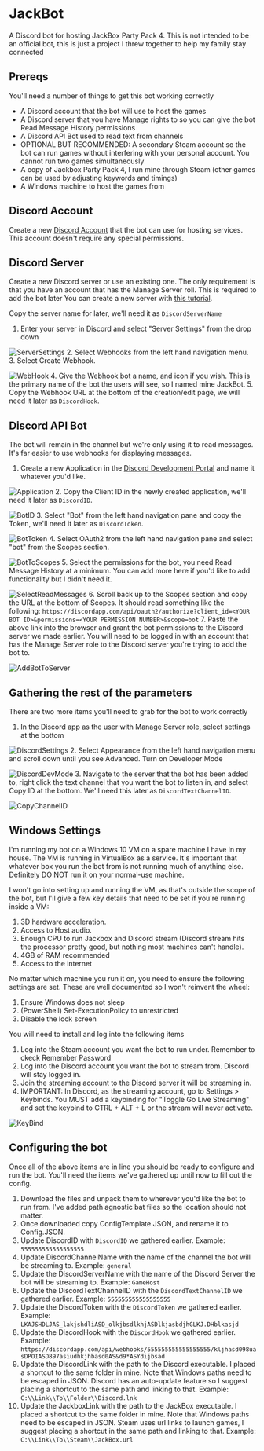 # JackBot

A Discord bot for hosting JackBox Party Pack 4. This is not intended to be an official bot, this is just a project I threw together to help my family stay connected

## Prereqs

You'll need a number of things to get this bot working correctly

* A Discord account that the bot will use to host the games
* A Discord server that you have Manage rights to so you can give the bot Read Message History permissions
* A Discord API Bot used to read text from channels
* OPTIONAL BUT RECOMMENDED: A secondary Steam account so the bot can run games without interfering with your personal account. You cannot run two games simultaneously
* A copy of Jackbox Party Pack 4, I run mine through Steam (other games can be used by adjusting keywords and timings)
* A Windows machine to host the games from

## Discord Account

Create a new [Discord Account](https://discordapp.com/register) that the bot can use for hosting services. This account doesn't require any special permissions.

## Discord Server

Create a new Discord server or use an existing one. The only requirement is that you have an account that has the Manage Server roll. This is required to add the bot later
You can create a new server with [this tutorial](https://support.discordapp.com/hc/en-us/articles/204849977-How-do-I-create-a-server-).

Copy the server name for later, we'll need it as ```DiscordServerName```

1. Enter your server in Discord and select "Server Settings" from the drop down

![ServerSettings](https://user-images.githubusercontent.com/6700545/79265909-70a25800-7e5c-11ea-9dc1-622c0b5a545c.png)
2. Select Webhooks from the left hand navigation menu.
3. Select Create Webhook.

![WebHook](https://user-images.githubusercontent.com/6700545/79265934-7861fc80-7e5c-11ea-88e3-3b0f75bd2dfc.png)
4. Give the Webhook bot a name, and icon if you wish. This is the primary name of the bot the users will see, so I named mine JackBot.
5. Copy the Webhook URL at the bottom of the creation/edit page, we will need it later as ```DiscordHook```.

## Discord API Bot

The bot will remain in the channel but we're only using it to read messages. It's far easier to use webhooks for displaying messages.

1. Create a new Application in the [Discord Development Portal](https://discordapp.com/developers/applications) and name it whatever you'd like.

![Application](https://user-images.githubusercontent.com/6700545/79265735-2e791680-7e5c-11ea-8030-254533dfaf5e.png)
2. Copy the Client ID in the newly created application, we'll need it later as ```DiscordID```.

![BotID](https://user-images.githubusercontent.com/6700545/79265770-3afd6f00-7e5c-11ea-834b-f328dac406d8.png)
3. Select "Bot" from the left hand navigation pane and copy the Token, we'll need it later as ```DiscordToken```.

![BotToken](https://user-images.githubusercontent.com/6700545/79265794-42247d00-7e5c-11ea-9898-3b610079e0ab.png)
4. Select OAuth2 from the left hand navigation pane and select "bot" from the Scopes section.

![BotToScopes](https://user-images.githubusercontent.com/6700545/79265810-48b2f480-7e5c-11ea-8f0e-80cc7187ad53.png)
5. Select the permissions for the bot, you need Read Message History at a minimum. You can add more here if you'd like to add functionality but I didn't need it.

![SelectReadMessages](https://user-images.githubusercontent.com/6700545/79265898-6b450d80-7e5c-11ea-99ee-3c81ad87173b.png)
6. Scroll back up to the Scopes section and copy the URL at the bottom of Scopes. It should read something like the following:
```https://discordapp.com/api/oauth2/authorize?client_id=<YOUR BOT ID>&permissions=<YOUR PERMISSION NUMBER>&scope=bot```
7. Paste the above link into the browser and grant the bot permissions to the Discord server we made earlier. You will need to be logged in with an account that has the Manage Server role to the Discord server you're trying to add the bot to.

![AddBotToServer](https://user-images.githubusercontent.com/6700545/79265674-186b5600-7e5c-11ea-8b76-672cab33f673.png)

## Gathering the rest of the parameters

There are two more items you'll need to grab for the bot to work correctly

1. In the Discord app as the user with Manage Server role, select settings at the bottom

![DiscordSettings](https://user-images.githubusercontent.com/6700545/79265859-5f594b80-7e5c-11ea-9cdf-0d6d38bc8e86.png)
2. Select Appearance from the left hand navigation menu and scroll down until you see Advanced. Turn on Developer Mode

![DiscordDevMode](https://user-images.githubusercontent.com/6700545/79265845-59636a80-7e5c-11ea-88af-bd2d498b50bd.png)
3. Navigate to the server that the bot has been added to, right click the text channel that you want the bot to listen in, and select Copy ID at the bottom. We'll need this later as ```DiscordTextChannelID```.

![CopyChannelID](https://user-images.githubusercontent.com/6700545/79265821-4fda0280-7e5c-11ea-8e33-1e40fa85817c.png)

## Windows Settings

I'm running my bot on a Windows 10 VM on a spare machine I have in my house. The VM is running in VirtualBox as a service. It's important that whatever box you run the bot from is not running much of anything else. Definitely DO NOT run it on your normal-use machine.

I won't go into setting up and running the VM, as that's outside the scope of the bot, but I'll give a few key details that need to be set if you're running inside a VM:

1. 3D hardware acceleration.
2. Access to Host audio.
3. Enough CPU to run Jackbox and Discord stream (Discord stream hits the processor pretty good, but nothing most machines can't handle).
4. 4GB of RAM recommended
5. Access to the internet

No matter which machine you run it on, you need to ensure the following settings are set. These are well documented so I won't reinvent the wheel:

1. Ensure Windows does not sleep
2. (PowerShell) Set-ExecutionPolicy to unrestricted
3. Disable the lock screen

You will need to install and log into the following items

1. Log into the Steam account you want the bot to run under. Remember to ckeck Remember Password
2. Log into the Discord account you want the bot to stream from. Discord will stay logged in.
3. Join the streaming account to the Discord server it will be streaming in.
4. IMPORTANT: In Discord, as the streaming account, go to Settings > Keybinds. You MUST add a keybinding for "Toggle Go Live Streaming" and set the keybind to CTRL + ALT + L or the stream will never activate.

![KeyBind](https://user-images.githubusercontent.com/6700545/79265875-65e7c300-7e5c-11ea-87ca-387ed55831c3.png)

## Configuring the bot

Once all of the above items are in line you should be ready to configure and run the bot. You'll need the items we've gathered up until now to fill out the config.

1. Download the files and unpack them to wherever you'd like the bot to run from. I've added path agnostic bat files so the location should not matter.
2. Once downloaded copy ConfigTemplate.JSON, and rename it to Config.JSON. 
3. Update DiscordID with ```DiscordID``` we gathered earlier.
Example: ```555555555555555555```
4. Update DiscordChannelName with the name of the channel the bot will be streaming to.
Example: ```general```
5. Update the DiscordServerName with the name of the Discord Server the bot will be streaming to.
Example: ```GameHost```
6. Update the DiscordTextChannelID with the ```DiscordTextChannelID``` we gathered earlier.
Example: ```555555555555555555```
7. Update the DiscordToken with the ```DiscordToken``` we gathered earlier.
Example: ```LKAJSHDLJAS_lakjshdliASD_olkjbsdlkhjASDlkjasbdjhGLKJ.DHblkasjd```
8. Update the DiscordHook with the ```DiscordHook``` we gathered earlier.
Example: ```https://discordapp.com/api/webhooks/555555555555555555/kljhasd098uasDPOIASD897asiudhkjhbasd0AS&d9*ASYdijbsad```
9. Update the DiscordLink with the path to the Discord executable. I placed a shortcut to the same folder in mine. Note that Windows paths need to be escaped in JSON. Discord has an auto-update feature so I suggest placing a shortcut to the same path and linking to that.
Example: ```C:\\Link\\To\\Folder\\Discord.lnk```
10. Update the JackboxLink with the path to the JackBox executable. I placed a shortcut to the same folder in mine. Note that Windows paths need to be escaped in JSON. Steam uses url links to launch games, I suggest placing a shortcut in the same path and linking to that.
Example: ```C:\\Link\\To\\Steam\\JackBox.url```

